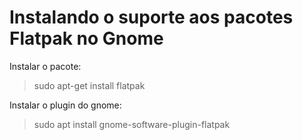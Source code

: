 # Instalando o suporte aos pacotes Flatpak no Gnome

Instalar o pacote:
> sudo apt-get install flatpak

Instalar o plugin do gnome:
> sudo apt install gnome-software-plugin-flatpak

